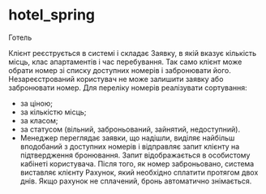 # hotel_spring
Готель

Клієнт реєструється в системі і складає Заявку, в якій вказує кількість місць, клас апартаментів і час перебування. Так само клієнт може обрати номер зі списку доступних номерів і забронювати його.
Незареєстрований користувач не може залишити заявку або забронювати номер.
Для переліку номерів реалізувати сортування:
- за ціною;
- за кількістю місць;
- за класом;
- за статусом (вільний, заброньований, зайнятий, недоступний).
- Менеджер переглядає заявки, що надішли, виділяє найбільш вподобаний з доступних номерів і відправляє запит клієнту на підтвердження бронювання. Запит відображається в особистому кабінеті користувача. Після того, як номер заброньовано, система виставляє клієнту Рахунок, який необхідно сплатити протягом двох днів. Якщо рахунок не сплачений, бронь автоматично знімається.
